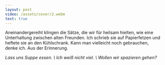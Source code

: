 ```yaml
---
layout: post
video: /assets/cover/2.webm
text: true
---
```

Aneinandergereiht klingen die Sätze, die wir für heilsam hielten, wie eine Unterhaltung zwischen alten Freunden. Ich schrieb sie auf Papierfetzen und heftete sie an den Kühlschrank. Kann man vielleicht noch gebrauchen, denke ich. Aus der Erinnerung. 

_Lass uns Suppe essen. \\
Ich weiß nicht viel. \\
Wollen wir spazieren gehen?_